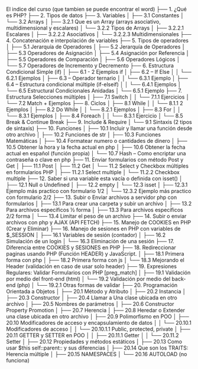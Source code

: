 El indice del curso (que tambien se puede encontrar el word)
├── 1. ¿Qué es PHP?
├── 2. Tipos de datos
├── 3. Variables
│   ├── 3.1 Constantes
│   └── 3.2 Arrays
│       ├── 3.2.1 Que es un Array (arrays asociativo, multidimensional y escalares)
│       └── 3.2.2 Tipos de Arrays
│           ├── 3.2.2.1 Escalares
│           ├── 3.2.2.2 Asociativos
│           └── 3.2.2.3 Multidimensionales
├── 4. Concatenación e interpolación de variables
├── 5. Tipos de operadores
│   ├── 5.1 Jerarquía de Operadores
│   ├── 5.2 Jerarquía de Operadores
│   ├── 5.3 Operadores de Asignación
│   ├── 5.4 Asignación por Referencia
│   ├── 5.5 Operadores de Comparación
│   ├── 5.6 Operadores Lógicos
│   └── 5.7 Operadores de Incremento y Decremento
├── 6. Estructura Condicional Simple (if)
│   ├── 6.1 - 2 Ejemplos if
│   ├── 6.2 – If Else
│   │   └── 6.2.1 Ejemplos
│   ├── 6.3 – Operador ternario
│   │   └── 6.3.1 Ejemplo
│   ├── 6.4 – Estructura condicional múltiple (if-elseif)
│   │   └── 6.4.1 Ejemplos
│   └── 6.5 Estructural Condicionales Anidadas
│       └── 6.5.1 Ejemplo
├── 7. Estructura Selecciones múltiples
│   ├── 7.1 Switch
│   │   └── 7.1.1 Ejercicios
│   └── 7.2 Match + Ejemplos
├── 8. Ciclos
│   ├── 8.1 While
│   │   └── 8.1.1 2 Ejemplos
│   ├── 8.2 Do While
│   │   └── 8.2.1 Ejemplos
│   ├── 8.3 For
│   │   └── 8.3.1 Ejemplos
│   ├── 8.4 Foreach
│   │   └── 8.3.1 Ejercicio
│   └── 8.5 Break & Continue Break
├── 9. Include & Require
│   └── 9.1 Sintaxis (2 tipos de sintaxis)
├── 10. Funciones
│   ├── 10.1 Incluir y llamar una función desde otro archivo
│   ├── 10.2 Funciones de str
│   ├── 10.3 Funciones Matemáticas
│   ├── 10.4 Formatear numero o cantidades de dinero
│   ├── 10.5 Obtener la hora y la fecha actual en php
│   ├── 10.6 Obtener la fecha actual en español (función propia)
│   └── 10.7 Hash – Como encriptar una contraseña o clave en php
├── 11. Enviar formularios con método Post y Get
│   ├── 11.1 Post
│   ├── 11.2 Get
│   └── 11.2 Select y Checkbox múltiples en formularios PHP
│       ├── 11.2.1 Select multiple
│       └── 11.2.2 Checkbox multiple
├── 12. Saber si una variable esta vacía o definida con isset()
│   ├── 12.1 Null o Undefined
│   ├── 12.2 empty
│   └── 12.3 isset
│       ├── 12.3.1 Ejemplo más practico con formulario 1/2
│       └── 12.3.2 Ejemplo más practico con formulario 2/2
├── 13. Subir o Enviar archivos a servidor php con formularios
│   ├── 13.1 Para crear una carpeta y subir un archivo
│   ├── 13.2 Para archivos específicos ½ forma
│   ├── 13.3 Para archivos específicos 2/2 forma
│   └── 13.4 Limitar el peso de un archivo
├── 14. Subir o enviar archivos con php y AJAX (API FETCH)
├── 15. Manejo de COOKIES en PHP (Crear y Eliminar)
├── 16. Manejo de sesiones en PHP con variables de $_SESSION
│   ├── 16.1 Variables de sesión (contador)
│   ├── 16.2 Simulación de un login
│   └── 16.3 Eliminación de una sesión
├── 17. Diferencia entre COOKIES y SESIONES en PHP
├── 18. Redireccionar paginas usando PHP (Función HEADER) y JavaScript.
│   ├── 18.1 Primera forma con php
│   ├── 18.2 Primera forma con js
│   └── 18.3 Mejorando el Header (validación en caso de usar solo header)
├── 19. Expresiones Regulares: Validar Formularios con PHP [preg_match]
│   ├── 19.1 Validación por medio del front-end (html)
│   └── 19.2 Validación por medio del back-end (php)
│       └── 19.2.1 Otras formas de validar
├── 20. Programación Orientada a Objetos
│   ├── 20.1 Método y Atributo
│   ├── 20.2 Instancia
│   ├── 20.3 Constructor
│   ├── 20.4 Llamar a Una clase ubicada en otro archivo
│   ├── 20.5 Nombres de parámetros
│   ├── 20.6 Constructor Property Promotion
│   ├── 20.7 Herencia
│   ├── 20.8 Heredar o Extender una clase ubicada en otro archivo
│   ├── 20.9 Polimorfismo en POO
│   ├── 20.10 Modificadores de acceso y encapsulamiento de datos
│   │   └── 20.10.1 Modificadores de acceso
│   │       └── 20.10.1.1 Public, protected, private
│   ├── 20.11 GETTER y SETTER en POO
│   │   ├── 20.11.1 Getter
│   │   └── 20.11.2 Setter
│   ├── 20.12 Propiedades y métodos estáticos
│   ├── 20.13 Como usar $this self::parent:: y sus diferencias
│   ├── 20.14 Que son los TRAITS: Herencia múltiple
│   ├── 20.15 NAMESPACES
│   └── 20.16 AUTOLOAD (no funciona)
